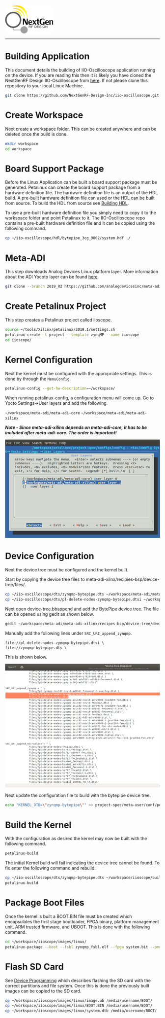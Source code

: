 ![logo](../docs/images/ngrf_logo.png)

---

# Building Application
This document details the building of IIO-Oscilloscope application running on the device.  If you are reading this then it is likely you have cloned the NextGenRF Design IIO-Oscilloscope from [here](https://github.com/NextGenRF-Design-Inc/iio-oscilloscope.git). If not please clone this repository to your local Linux Machine.

```bash
git clone https://github.com/NextGenRF-Design-Inc/iio-oscilloscope.git
```

# Create Workspace

Next create a workspace folder.  This can be created anywhere and can be deleted once the build is done. 

```bash
mkdir workspace
cd workspace
```

# Board Support Package

Before the Linux Application can be built a board support package must be generated.  Petalinux can create the board support package from a hardware definition file.  The hardware definition file is an output of the HDL build.  A pre-built hardware definition file can used or the HDL can be built from source.  To build the HDL from source see [Building HDL](BuildingHdl.mdl).  

To use a pre-built hardware definition file you simply need to copy it to the workspace folder and point Petalinux to it.  The IIO-Oscilloscope repo contains a pre-built hardware definition file and it can be copied using the following command. 

```bash
cp ~/iio-oscilloscope/hdl/bytepipe_3cg_9002/system.hdf ./
```

# Meta-ADI

This step downloads Analog Devices Linux platform layer.  More information about the ADI Yocoto layer can be found [here](https://github.com/analogdevicesinc/meta-adi/tree/master/meta-adi-xilinx).

```bash
git clone --branch 2019_R2 https://github.com/analogdevicesinc/meta-adi.git
```
# Create Petalinux Project

This step creates a Petalinux project called iioscope.

```bash
source ~/tools/Xilinx/petalinux/2019.1/settings.sh
petalinux-create -t project --template zynqMP --name iioscope
cd iioscope/
```

# Kernel Configuration

Next the kernel must be configured with the appropriate settings.  This is done by through the `MenuConfig`.

```bash
petalinux-config --get-hw-description=~/workspace/
```

When running petalinux-config, a configuration menu will come up. Go to Yocto Settings→User layers and add the following. 

`~/workspace/meta-adi/meta-adi-core`
`~/workspace/meta-adi/meta-adi-xilinx`

**_Note - Since meta-adi-xilinx depends on meta-adi-core, it has to be included after meta-adi-core. The order is important!_**

![Yocto Settings](images/petaCfgYoctoSettings.png)

# Device Configuration
Next the device tree must be configured and the kernel built.  

Start by copying the device tree files to meta-adi-xilnx/recipies-bsp/device-tree/files/. 

```bash
cp ~/iio-oscilloscope/dts/zynqmp-bytepipe.dts ~/workspace/meta-adi/meta-adi-xilinx/recipes-bsp/device-tree/files/
cp ~/iio-oscilloscope/dts/pl-delete-nodes-zynqmp-bytepipe.dtsi ~/workspace/meta-adi/meta-adi-xilinx/recipes-bsp/device-tree/files/
```

Next open device-tree.bbappend and add the BytePipe device tree.  The file can be opened using gedit as shown below.

```bash
gedit ~/workspace/meta-adi/meta-adi-xilinx/recipes-bsp/device-tree/device-tree.bbappend
```

Manually add the following lines under `SRC_URI_append_zynqmp`.

```
file://pl-delete-nodes-zynqmp-bytepipe.dtsi \
file://zynqmp-bytepipe.dts \
```

This is shown below.

![Yocto Settings](images/bbappend.png)

Next update the configuration file to build with the bytepipe device tree.  

```bash
echo "KERNEL_DTB=\"zynqmp-bytepipe\"" >> project-spec/meta-user/conf/petalinuxbsp.conf
```

# Build the Kernel
With the configuration as desired the kernel may now be built with the following command.

```bash
petalinux-build
```

The initial Kernel build will fail indicating the device tree cannot be found.  To fix enter the following command and rebuild.

```bash
cp ~/iio-oscilloscope/dts/zynqmp-bytepipe.dts ~/workspace/iioscope/build/tmp/work-shared/plnx-zynqmp/kernel-source/arch/arm64/boot/dts/xilinx/
petalinux-build
```

# Package Boot Files

Once the kernel is built a BOOT.BIN file must be created which encapsulates the first stage bootloader, FPGA binary, platform management unit, ARM trusted firmware, and UBOOT.  This is done with the following command.

```bash
cd ~/workspace/iioscope/images/linux/
petalinux-package --boot --fsbl zynqmp_fsbl.elf --fpga system.bit --pmufw pmufw.elf --atf bl31.elf --u-boot u-boot.elf 
```

# Flash SD Card

See [Device Programming](Programming.md) which describes flashing the SD card with the correct partitions and file system.  Once this is done the previously built images can be copied to the SD card.

```bash
cp ~/workspace/iioscope/images/linux/image.ub /media/username/BOOT/
cp ~/workspace/iioscope/images/linux/BOOT.BIN /media/username/BOOT/
cp ~/workspace/iioscope/images/linux/system.dtb /media/username/BOOT/
```